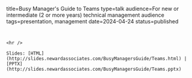 title=Busy Manager's Guide to Teams
type=talk
audience=For new or intermediate (2 or more years) technical management audience
tags=presentation, management
date=2024-04-24
status=published
~~~~~~

    
<hr />

Slides: [HTML](http://slides.newardassociates.com/BusyManagersGuide/Teams.html) | [PPTX](http://slides.newardassociates.com/BusyManagersGuide/Teams.pptx)
